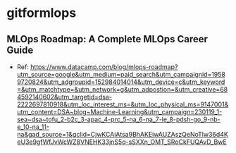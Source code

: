# gitformlops

## MLOps Roadmap: A Complete MLOps Career Guide
- Ref: https://www.datacamp.com/blog/mlops-roadmap?utm_source=google&utm_medium=paid_search&utm_campaignid=19589720824&utm_adgroupid=152984014014&utm_device=c&utm_keyword=&utm_matchtype=&utm_network=g&utm_adpostion=&utm_creative=684592140602&utm_targetid=dsa-2222697810918&utm_loc_interest_ms=&utm_loc_physical_ms=9147001&utm_content=DSA~blog~Machine-Learning&utm_campaign=230119_1-sea~dsa~tofu_2-b2c_3-apac_4-prc_5-na_6-na_7-le_8-pdsh-go_9-nb-e_10-na_11-na&gad_source=1&gclid=CjwKCAiAtsa9BhAKEiwAUZAszQeNoTlw36d4KeU3e9gfWfJvWcWZ8VNEHK33jnS5q-sSXXn_OMT_SRoCkFUQAvD_BwE

